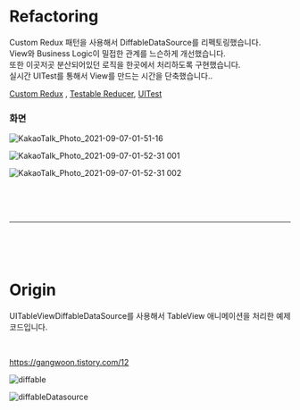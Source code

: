 # Refactoring
Custom Redux 패턴을 사용해서 DiffableDataSource를 리펙토링했습니다.
<br>
View와 Business Logic이 밀접한 관계를 느슨하게 개선했습니다.
<br>
또한 이곳저곳 분산되어있던 로직을 한곳에서 처리하도록 구현했습니다.
<br>
실시간 UITest를 통해서 View를 만드는 시간을 단축했습니다..

[Custom Redux](https://gangwoon.tistory.com/23) , [Testable Reducer](https://gangwoon.tistory.com/25?category=787046), [UITest](https://gangwoon.tistory.com/24?category=787046)
### 화면
![KakaoTalk_Photo_2021-09-07-01-51-16](https://user-images.githubusercontent.com/48466830/132246766-8e41219f-37a2-40c8-a877-c292e5bc04ae.gif)

![KakaoTalk_Photo_2021-09-07-01-52-31 001](https://user-images.githubusercontent.com/48466830/132246775-89026824-9d56-4567-a731-f106f0f9ddb9.gif)

![KakaoTalk_Photo_2021-09-07-01-52-31 002](https://user-images.githubusercontent.com/48466830/132246782-684dc89a-8fcc-446c-8c28-5507607e26e6.gif)

<br>
<br>
<br>

--- 
<br>
<br>
<br>

# Origin 
UITableViewDiffableDataSource를 사용해서 TableView 애니메이션을 처리한 예제 코드입니다.

<br>

https://gangwoon.tistory.com/12

![diffable](https://user-images.githubusercontent.com/48466830/91635240-c0f80c00-ea31-11ea-90e6-04c89e4683fd.gif)

![diffableDatasource](https://user-images.githubusercontent.com/48466830/91635238-bdfd1b80-ea31-11ea-8139-7048b70d916d.gif)

